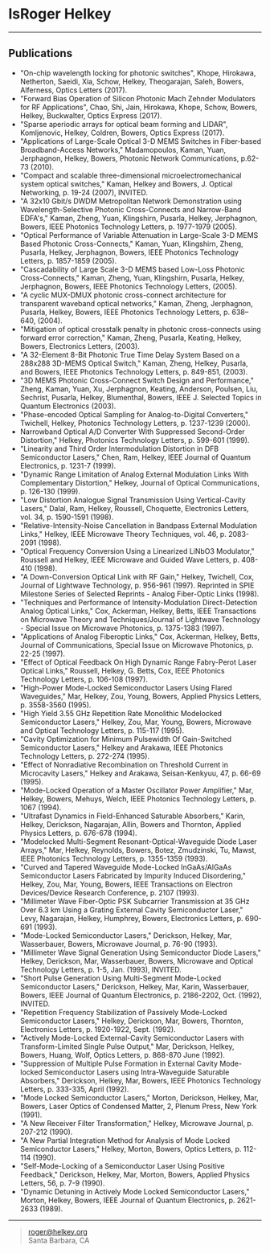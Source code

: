 lsRoger Helkey
=========================

----

Publications
------------

* "On-chip wavelength locking for photonic switches", 
       Khope, Hirokawa, Netherton, Saeidi, Xia, Schow, Helkey, Theogarajan, Saleh, Bowers, Alferness, Optics Letters (2017).
* "Forward Bias Operation of Silicon Photonic Mach Zehnder Modulators for RF Applications", 
       Chao, Shi, Jain, Hirokawa, Khope, Schow, Bowers, Helkey, Buckwalter, Optics Express (2017).
* "Sparse aperiodic arrays for optical beam forming and LIDAR", 
       Komljenovic, Helkey, Coldren, Bowers, Optics Express (2017).
* "Applications of Large-Scale Optical 3-D MEMS Switches in Fiber-based Broadband-Access Networks,"
  Madamopoulos, Kaman, Yuan, Jerphagnon, Helkey, Bowers, Photonic Network Communications, p.62-73 (2010). 
* "Compact and scalable three-dimensional microelectromechanical system optical switches,"
  Kaman, Helkey and Bowers, J. Optical Networking, p. 19-24 (2007), INVITED.
* "A 32x10 Gbit/s DWDM Metropolitan Network Demonstration using Wavelength-Selective Photonic Cross-Connects and Narrow-Band EDFA's,"
  Kaman, Zheng, Yuan, Klingshirn, Pusarla, Helkey, Jerphagnon, Bowers, IEEE Photonics Technology Letters, p. 1977-1979 (2005).
* "Optical Performance of Variable Attenuation in Large-Scale 3-D MEMS Based Photonic Cross-Connects,"
  Kaman, Yuan, Klingshirn, Zheng, Pusarla, Helkey, Jerphagnon, Bowers, IEEE Photonics Technology Letters, p. 1857-1859 (2005).
* "Cascadability of Large Scale 3-D MEMS based Low-Loss Photonic Cross-Connects,"
  Kaman, Zheng, Yuan, Klingshirn, Pusarla, Helkey, Jerphagnon, Bowers, IEEE Photonics Technology Letters, (2005).
* "A cyclic MUX-DMUX photonic cross-connect architecture for transparent waveband optical networks,"
  Kaman, Zheng, Jerphagnon, Pusarla, Helkey, Bowers, IEEE Photonics Technology Letters, p. 638–640, (2004).
* "Mitigation of optical crosstalk penalty in photonic cross-connects using forward error correction,"
  Kaman, Zheng, Pusarla, Keating, Helkey, Bowers, Electronics Letters, (2003).
* "A 32-Element 8-Bit Photonic True Time Delay System Based on a 288x288 3D-MEMS Optical Switch,"
  Kaman, Zheng, Helkey, Pusarla, and Bowers, IEEE Photonics Technology Letters, p. 849-851, (2003).
* "3D MEMS Photonic Cross-Connect Switch Design and Performance,"
  Zheng, Kaman, Yuan, Xu, Jerphagnon, Keating, Anderson, Poulsen, Liu, Sechrist, Pusarla, Helkey, Blumenthal, Bowers,
  IEEE J. Selected Topics in Quantum Electronics (2003).
* "Phase-encoded Optical Sampling for Analog-to-Digital Converters,"
  Twichell, Helkey, Photonics Technology Letters, p. 1237-1239 (2000).
* Narrowband Optical A/D Converter With Suppressed Second-Order Distortion,"
  Helkey, Photonics Technology Letters, p. 599-601 (1999).
* "Linearity and Third Order Intermodulation Distortion in DFB Semiconductor Lasers,"
  Chen, Ram, Helkey, IEEE Journal of Quantum Electronics, p. 1231-7 (1999).
* "Dynamic Range Limitation of Analog External Modulation Links With Complementary Distortion,"
  Helkey, Journal of Optical Communications, p. 126-130 (1999).
* "Low Distortion Analogue Signal Transmission Using Vertical-Cavity Lasers,"
  Dalal, Ram, Helkey, Roussell, Choquette, Electronics Letters, vol. 34, p. 1590-1591 (1998).
* "Relative-Intensity-Noise Cancellation in Bandpass External Modulation Links,"
  Helkey, IEEE Microwave Theory Techniques, vol. 46, p. 2083-2091 (1998).
* "Optical Frequency Conversion Using a Linearized LiNbO3 Modulator,"
  Roussell and Helkey, IEEE Microwave and Guided Wave Letters, p. 408-410 (1998).
* "A Down-Conversion Optical Link with RF Gain,"
  Helkey, Twichell, Cox, Journal of Lightwave Technology, p. 956-961 (1997).
  Reprinted in SPIE Milestone Series of Selected Reprints - Analog Fiber-Optic Links (1998).
* "Techniques and Performance of Intensity-Modulation Direct-Detection Analog Optical Links,"
  Cox, Ackerman, Helkey, Betts, 
  IEEE Transactions on Microwave Theory and Techniques/Journal of Lightwave Technology - Special Issue on Microwave Photonics, p. 1375-1383 (1997).
* "Applications of Analog Fiberoptic Links,"
  Cox, Ackerman, Helkey, Betts, Journal of Communications, Special Issue on Microwave Photonics, p. 22-25 (1997).
* "Effect of Optical Feedback On High Dynamic Range Fabry-Perot Laser Optical Links,"
  Roussell, Helkey, G. Betts, Cox, IEEE Photonics Technology Letters, p. 106-108 (1997).
* "High-Power Mode-Locked Semiconductor Lasers Using Flared Waveguides,"
  Mar, Helkey, Zou, Young, Bowers, Applied Physics Letters, p. 3558-3560 (1995).
* "High Yield 3.55 GHz Repetition Rate Monolithic Modelocked Semiconductor Lasers,"
  Helkey, Zou, Mar, Young, Bowers, 
  Microwave and Optical Technology Letters, p. 115-117 (1995).
* "Cavity Optimization for Minimum Pulsewidth Of Gain-Switched Semiconductor Lasers,"
  Helkey and Arakawa, 
  IEEE Photonics Technology Letters, p. 272-274 (1995).
* "Effect of Nonradiative Recombination on Threshold Current in Microcavity Lasers,"
  Helkey and Arakawa, 
  Seisan-Kenkyuu, 47, p. 66-69 (1995).
* "Mode-Locked Operation of a Master Oscillator Power Amplifier,"
  Mar, Helkey, Bowers, Mehuys, Welch, 
  IEEE Photonics Technology Letters, p. 1067 (1994).
* "Ultrafast Dynamics in Field-Enhanced Saturable Absorbers,"
Karin, Helkey, Derickson, Nagarajan, Allin, Bowers and Thornton, Applied Physics Letters, p. 676-678 (1994).
* "Modelocked Multi-Segment Resonant-Optical-Waveguide Diode Laser Arrays,"
  Mar, Helkey, Reynolds, Bowers, Botez, Zmudzinski, Tu, Mawst,
  IEEE Photonics Technology Letters, p. 1355-1359 (1993).
* "Curved and Tapered Waveguide Mode-Locked InGaAs/AlGaAs Semiconductor Lasers Fabricated by Impurity Induced Disordering,"
  Helkey, Zou, Mar, Young, Bowers,
  IEEE Transactions on Electron Devices/Device Research Conference, p. 2107 (1993).
* "Millimeter Wave Fiber-Optic PSK Subcarrier Transmission at 35 GHz Over 6.3 km Using a Grating External Cavity Semiconductor Laser,"
  Levy, Nagarajan, Helkey, Humphrey, Bowers, 
  Electronics Letters, p. 690-691 (1993).
* "Mode-Locked Semiconductor Lasers,"
  Derickson, Helkey, Mar, Wasserbauer, Bowers, 
  Microwave Journal, p. 76-90 (1993).
* "Millimeter Wave Signal Generation Using Semiconductor Diode Lasers,"
  Helkey, Derickson, Mar, Wasserbauer, Bowers,
  Microwave and Optical Technology Letters, p. 1-5, Jan. (1993), INVITED.
* "Short Pulse Generation Using Multi-Segment Mode-Locked Semiconductor Lasers,"
  Derickson, Helkey, Mar, Karin, Wasserbauer, Bowers,
  IEEE Journal of Quantum Electronics, p. 2186-2202, Oct. (1992), INVITED.
* "Repetition Frequency Stabilization of Passively Mode-Locked Semiconductor Lasers,"
  Helkey, Derickson, Mar, Bowers, Thornton, 
  Electronics Letters, p. 1920-1922, Sept. (1992).
* "Actively Mode-Locked External-Cavity Semiconductor Lasers with Transform-Limited Single Pulse Output,"
  Mar, Derickson, Helkey, Bowers, Huang, Wolf, 
  Optics Letters, p. 868-870 June (1992).
* "Suppression of Multiple Pulse Formation in External Cavity Mode-locked Semiconductor Lasers using Intra-Waveguide Saturable Absorbers,"
  Derickson, Helkey, Mar, Bowers, 
  IEEE Photonics Technology Letters, p. 333-335, April (1992).
* "Mode Locked Semiconductor Lasers,"
   Morton, Derickson, Helkey, Mar, Bowers,
  Laser Optics of Condensed Matter, 2, Plenum Press, New York (1991).
* "A New Receiver Filter Transformation,"
   Helkey, Microwave Journal, p. 207-212 (1990).
* "A New Partial Integration Method for Analysis of Mode Locked Semiconductor Lasers,"
  Helkey, Morton, Bowers, Optics Letters, p. 112-114 (1990).
* "Self-Mode-Locking of a Semiconductor Laser Using Positive Feedback,"
  Derickson, Helkey, Mar, Morton, Bowers, 
  Applied Physics Letters, 56, p. 7-9 (1990).
* "Dynamic Detuning in Actively Mode Locked Semiconductor Lasers,"
  Morton, Helkey, Bowers, IEEE Journal of Quantum Electronics, p. 2621-2633 (1989).

----
> <roger@helkey.org>\
> Santa Barbara, CA